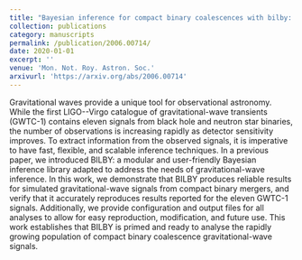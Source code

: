 ```yaml
---
title: "Bayesian inference for compact binary coalescences with bilby: validation and application to the first LIGO\textendash Virgo gravitational-wave transient catalogue"
collection: publications
category: manuscripts
permalink: /publication/2006.00714/
date: 2020-01-01
excerpt: ''
venue: 'Mon. Not. Roy. Astron. Soc.'
arxivurl: 'https://arxiv.org/abs/2006.00714'
---
```

<p>Gravitational waves provide a unique tool for observational astronomy. While the first LIGO--Virgo catalogue of gravitational-wave transients (GWTC-1) contains eleven signals from black hole and neutron star binaries, the number of observations is increasing rapidly as detector sensitivity improves. To extract information from the observed signals, it is imperative to have fast, flexible, and scalable inference techniques. In a previous paper, we introduced BILBY: a modular and user-friendly Bayesian inference library adapted to address the needs of gravitational-wave inference. In this work, we demonstrate that BILBY produces reliable results for simulated gravitational-wave signals from compact binary mergers, and verify that it accurately reproduces results reported for the eleven GWTC-1 signals. Additionally, we provide configuration and output files for all analyses to allow for easy reproduction, modification, and future use. This work establishes that BILBY is primed and ready to analyse the rapidly growing population of compact binary coalescence gravitational-wave signals.</p>
